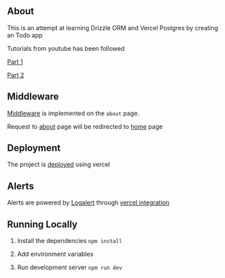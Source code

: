 ## About
This is an attempt at learning Drizzle ORM and Vercel Postgres by creating an Todo app

Tutorials from youtube has been followed

[Part 1](https://youtu.be/TOhDdBnYsMY)

[Part 2](https://youtu.be/w4DFArUDtfM)


## Middleware

[Middleware](https://nextjs.org/docs/app/building-your-application/routing/middleware) is implemented on the `about` page.

Request to [about](https://todo-app-eight-black.vercel.app/about) page will be redirected to [home](https://todo-app-eight-black.vercel.app/) page


## Deployment
The project is [deployed](https://todo-app-eight-black.vercel.app/) using vercel


## Alerts
Alerts are powered by [Logalert](https://www.logalert.app/) through [vercel integration](https://vercel.com/integrations/logalert)


## Running Locally

1. Install the dependencies `npm install`

2. Add environment variables

3. Run development server `npm run dev`
